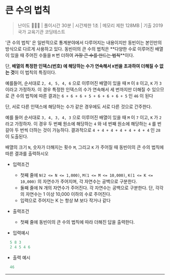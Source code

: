# 큰 수의 법칙

> 난이도 🧡🤍🤍 | 풀이시간 30분 | 시간제한 1초 | 메모리 제한 128MB | 기출 2019 국가 교육기관 코딩테스트

'큰 수의 법칙' 은 일반적으로 통계분야에서 다루어지는 내용이지만 동빈이는 본인만의 방식으로 다르게 사용하고 있다. 동빈이의 큰 수의 법칙은 **다양한 수로 이루어진 배열이 있을 때 주어진 수들을 `M` 번 더하여 ~~가장 큰 수를 만드는 법칙~~**이다.

단, **배열의 특정한 인덱스(번호) 에 해당하는 수가 연속해서 `K`번을 초과하여 더해질 수 없는 것**이 이 법칙의 특징이다.

예를들어, 순서대로 `2, 4, 5, 4, 6` 으로 이루어진 배열이 있을 때 `M` 이 `8` 이고, `K` 가 `3` 이라고 가정하자. 이 경우 특정한 인덱스의 수가 연속해서 세 번까지만 더해질 수 있으므로 큰 수의 법칙에 따른 결과는 `6 + 6 + 6 + 5 + 6 + 6 + 6 + 5` 인 `46` 이 된다

단, 서로 다른 인덱스에 해당하는 수가 같은 경우에도 서로 다른 것으로 간주한다.

예를 들어 순서대로 `3, 4, 3, 4, 3` 으로 이루어진 배열이 있을 때 `M` 이 `7` 이고, `K` 가 `2` 라고 가정하자. 이 경우 두 번째 원소에 해당하는 `4` 와 네 번째 원소에 해당하는 `4` 를 번갈아 두 번씩 더하는 것이 가능하다. 결과적으로 `4 + 4 + 4 + 4 + 4 + 4 + 4` 인 `28` 이 도출된다.

배열의 크기 `N`, 숫자가 더해지는 횟수 `M`, 그리고 `K` 가 주어질 때 동빈이의 큰 수의 법칙에 따른 결과를 출력하시오

* 입력조건
  * 첫째 줄에 `N(2 <= N <= 1,000)`, `M(1 <= M <= 10,000)`, `K(1 <= K <= 10,000)` 의 자연수가 주어지며, 각 자연수는 공백으로 구분한다.
  * 둘째 줄에 N 개의 자연수가 주어진다. 각 자연수는 공백으로 구분한다. 단, 각각의 자연수는 1 이상 10,000 이하의 수로 주어진다.
  * 입력으로 주어지는 K 는 항상 M 보다 작거나 같다
* 출력조건
  * 첫째 줄에 동빈이의 큰 수의 법칙에 따라 더해진 답을 출력한다.

* 입력예시

``` python
  5 8 3
  2 4 5 4 6
```

* 출력 예시

``` python
  46
```

-------
